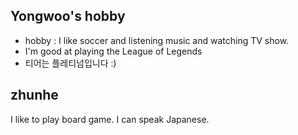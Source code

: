 
## Yongwoo's hobby
- hobby : I like soccer and listening music and watching TV show.
- I'm good at playing the League of Legends
- 티어는 플레티넘입니다 :)
## zhunhe

I like to play board game.
I can speak Japanese.

